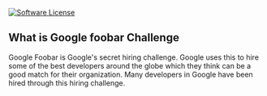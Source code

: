 [![Software License](https://img.shields.io/badge/license-MIT-brightgreen.svg)](http://opensource.org/licenses/MIT)

## What is Google foobar Challenge
Google Foobar is Google's secret hiring challenge. Google uses this to hire some of the best developers around the globe which they think can be a good match for their organization. Many developers in Google have been hired through this hiring challenge.

